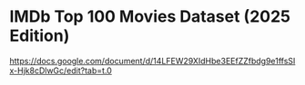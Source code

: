 # IMDb Top 100 Movies Dataset (2025 Edition)

https://docs.google.com/document/d/14LFEW29XIdHbe3EEfZZfbdg9e1ffsSIx-Hjk8cDlwGc/edit?tab=t.0
